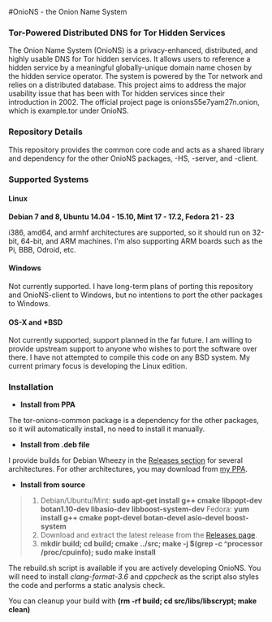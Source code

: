 #OnioNS - the Onion Name System
### Tor-Powered Distributed DNS for Tor Hidden Services

The Onion Name System (OnioNS) is a privacy-enhanced, distributed, and highly usable DNS for Tor hidden services. It allows users to reference a hidden service by a meaningful globally-unique domain name chosen by the hidden service operator. The system is powered by the Tor network and relies on a distributed database. This project aims to address the major usability issue that has been with Tor hidden services since their introduction in 2002. The official project page is onions55e7yam27n.onion, which is example.tor under OnioNS.

### Repository Details

This repository provides the common core code and acts as a shared library and dependency for the other OnioNS packages, -HS, -server, and -client.

### Supported Systems

#### Linux

**Debian 7 and 8, Ubuntu 14.04 - 15.10, Mint 17 - 17.2, Fedora 21 - 23**

i386, amd64, and armhf architectures are supported, so it should run on 32-bit, 64-bit, and ARM machines. I'm also supporting ARM boards such as the Pi, BBB, Odroid, etc.

#### Windows

Not currently supported. I have long-term plans of porting this repository and OnioNS-client to Windows, but no intentions to port the other packages to Windows.

#### OS-X and *BSD

Not currently supported, support planned in the far future. I am willing to provide upstream support to anyone who wishes to port the software over there. I have not attempted to compile this code on any BSD system. My current primary focus is developing the Linux edition.

### Installation

* **Install from PPA**

The tor-onions-common package is a dependency for the other packages, so it will automatically install, no need to install it manually.

* **Install from .deb file**

I provide builds for Debian Wheezy in the [Releases section](https://github.com/Jesse-V/OnioNS-client/releases) for several architectures. For other architectures, you may download from [my PPA](https://launchpad.net/~jvictors/+archive/tor-dev/+packages).

* **Install from source**

> 1. Debian/Ubuntu/Mint: **sudo apt-get install g++ cmake libpopt-dev botan1.10-dev libasio-dev libboost-system-dev** Fedora: **yum install g++ cmake popt-devel botan-devel asio-devel boost-system**
> 2. Download and extract the latest release from the [Releases page](https://github.com/Jesse-V/OnioNS-common/releases).
> 3. **mkdir build; cd build; cmake ../src; make -j $(grep -c ^processor /proc/cpuinfo); sudo make install**

The rebuild.sh script is available if you are actively developing OnioNS. You will need to install *clang-format-3.6* and *cppcheck* as the script also styles the code and performs a static analysis check.

You can cleanup your build with **(rm -rf build; cd src/libs/libscrypt; make clean)**
